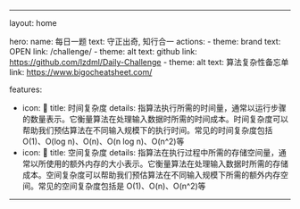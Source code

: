<!--
 * @Author: DZL
 * @Date: 2022-09-10 23:03:36
 * @LastEditors: DZL
 * @LastEditTime: 2023-08-01 20:25:15
 * @Description:
-->

---

layout: home

hero:
name: 每日一题
text: 守正出奇, 知行合一
actions: - theme: brand
text: OPEN
link: /challenge/ - theme: alt
text: github
link: https://github.com/lzdml/Daily-Challenge - theme: alt
text: 算法复杂性备忘单
link: https://www.bigocheatsheet.com/

features:

- icon: 🚁️
  title: 时间复杂度
  details: 指算法执行所需的时间量，通常以运行步骤的数量表示。它衡量算法在处理输入数据时所需的时间成本。时间复杂度可以帮助我们预估算法在不同输入规模下的执行时间。常见的时间复杂度包括 O(1)、O(log n)、O(n)、O(n log n)、O(n^2)等
- icon: 💯
  title: 空间复杂度
  details: 指算法在执行过程中所需的存储空间量，通常以所使用的额外内存的大小表示。它衡量算法在处理输入数据时所需的存储成本。空间复杂度可以帮助我们预估算法在不同输入规模下所需的额外内存空间。常见的空间复杂度包括是 O(1)、O(n)、O(n^2)等

---

<style>

    .container .main .text {
        font-size: 20px;
        background: linear-gradient(120deg, #81FFEF 10%, #F067B4 100%);
        -webkit-background-clip: text;
        background-clip: text;
    }

    .VPButton.medium.brand, .VPButton.medium.alt {
        border: 0;
        padding: 4px 30px;
        border-radius: 10px;
    }

</style>


<script>
var _hmt = _hmt || [];
(function() {
  var hm = document.createElement("script");
  hm.src = "https://hm.baidu.com/hm.js?68856d7179a81e5d0961e3feade3dfbb";
  var s = document.getElementsByTagName("script")[0]; 
  s.parentNode.insertBefore(hm, s);
})();
</script>

<!-- <render-page /> -->
